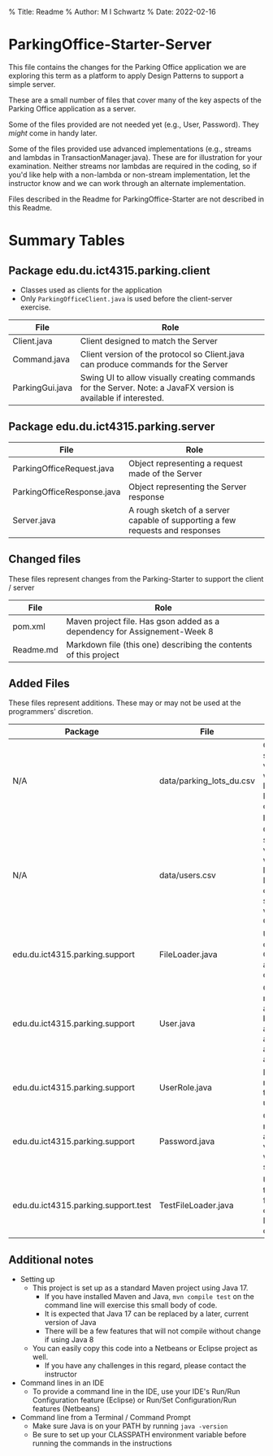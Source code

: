 % Title: Readme
% Author: M I Schwartz
% Date: 2022-02-16

ParkingOffice-Starter-Server
======================

This file contains the changes for the Parking Office application we are exploring this term as a platform to apply Design Patterns to support a simple server.

These are a small number of files that cover many of the key aspects of the Parking Office application as a server. 

Some of the files provided are not needed yet (e.g., User, Password). They _might_ come in handy later.

Some of the files provided use advanced implementations (e.g., streams and lambdas in TransactionManager.java). 
These are for illustration for your examination. Neither streams nor lambdas are required in
the coding, so if you'd like help with a non-lambda or non-stream implementation, let the 
instructor know and we can work through an alternate implementation.

Files described in the Readme for ParkingOffice-Starter are not described in this Readme.

Summary Tables
======================

## **Package edu.du.ict4315.parking.client**

* Classes used as clients for the application
* Only `ParkingOfficeClient.java` is used before the client-server exercise.

| File | Role |
| ---- | ---- |
| Client.java | Client designed to match the Server |
| Command.java | Client version of the protocol so Client.java can produce commands for the Server |
| ParkingGui.java | Swing UI to allow visually creating commands for the Server. Note: a JavaFX version is available if interested.

## **Package edu.du.ict4315.parking.server**

| File | Role |
| ---- | ---- |
| ParkingOfficeRequest.java | Object representing a request made of the Server |
| ParkingOfficeResponse.java | Object representing the Server response |
| Server.java | A rough sketch of a server capable of supporting a few requests and responses |

## **Changed files**

These files represent changes from the Parking-Starter to support the client / server

| File | Role |
| ---- | ---- |
| pom.xml | Maven project file. Has gson added as a dependency for Assignement-Week 8 |
| Readme.md | Markdown file (this one) describing the contents of this project |


## **Added Files**

These files represent additions. These may or may not be used at the programmers' discretion.

| Package | File | Role |
| ------  | ---- | ---- |
| N/A | data/parking_lots_du.csv | Comma-separated value file which can be loaded by the FileLoader to create the parking lots |
| N/A | data/users.csv | Comma-separated value file which can be loaded by the FileLoader to create users, some of whom are Customers |
| edu.du.ict4315.parking.support | FileLoader.java | Utility that can convert CSV files into arrays of objects |
| edu.du.ict4315.parking.support | User.java | Object representing a user. Can be authenticated and authorized to a UserRole |
| edu.du.ict4315.parking.support | UserRole.java | Enumeration representing the possible user roles. |
| edu.du.ict4315.parking.support | Password.java | Object representing a password via its hash, which can be stored |
| edu.du.ict4315.parking.support.test   | TestFileLoader.java | Utility object testing functionality of the FileLoader object |

## **Additional notes**

  * Setting up
    - This project is set up as a standard Maven project using Java 17. 
      - If you have installed Maven and Java, `mvn compile test` on the command line will exercise this small body of code.
      - It is expected that Java 17 can be replaced by a later, current version of Java
      - There will be a few features that will not compile without change if using Java 8
    - You can easily copy this code into a Netbeans or Eclipse project as well.
      - If you have any challenges in this regard, please contact the instructor
  * Command lines in an IDE
    - To provide a command line in the IDE, use your IDE's Run/Run Configuration feature (Eclipse) or Run/Set Configuration/Run features (Netbeans)
  * Command line from a Terminal / Command Prompt
    - Make sure Java is on your PATH by running `java -version`
    - Be sure to set up your CLASSPATH environment variable before running the commands in the instructions

